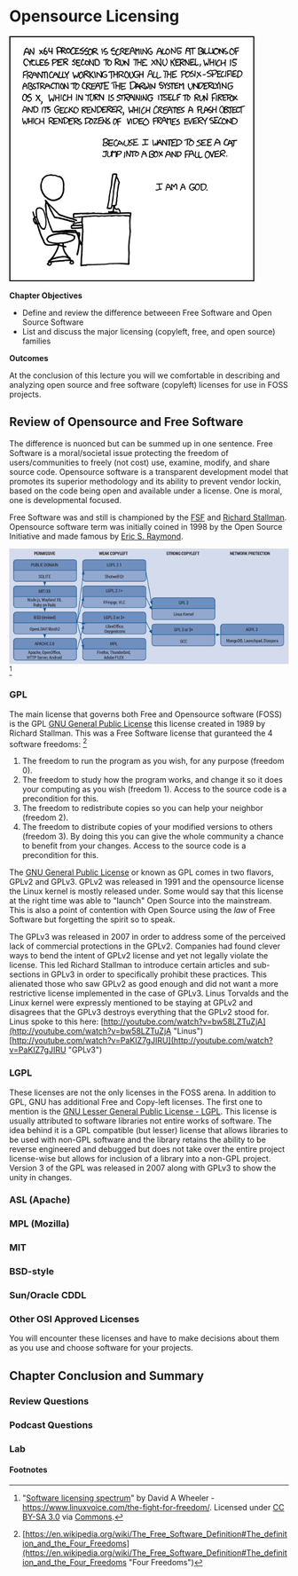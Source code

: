 # Opensource Licensing
![Measure twice, cut once - *proverb*](images/Chapter-Header/chapter-02/abstraction.png "Understanding the Technology and Philosophy of Linux")

__Chapter Objectives__

  *  Define and review the difference betweeen Free Software and Open Source Software
  *  List and discuss the major licensing (copyleft, free, and open source) families
  
__Outcomes__
 
At the conclusion of this lecture you will we comfortable in describing and analyzing open source and free software (copyleft) licenses for use in FOSS projects.

## Review of Opensource and Free Software

  The difference is nuonced but can be summed up in one sentence.  Free Software is a moral/societal issue protecting the freedom of users/communities to freely (not cost) use, examine, modify, and share source code.  Opensource software is a transparent development model that promotes its superior methodology and its ability to prevent vendor lockin, based on the code being open and available under a license.  One is moral, one is developmental focused.  
  
  Free Software was and still is championed by the [FSF](http://fsf.org "FSF") and [Richard Stallman](https://en.wikipedia.org/wiki/Richard_Stallman "RMS").  Opensource software term was initially coined in 1998 by the Open Source Initiative and made famous by [Eric S. Raymond](https://en.wikipedia.org/wiki/Eric_S._Raymond "ESR").     

![*Opensource Licenses*](images/Chapter-02/Licenses/640px-Software_licensing_spectrum.png "Licenses") [^3]

### GPL

The main license that governs both Free and Opensource software (FOSS) is the GPL [GNU General Public License](https://en.wikipedia.org/wiki/GNU_General_Public_License "GPL") this license created in 1989 by Richard Stallman.  This was a Free Software license that guranteed the 4 software freedoms: [^2]

 1)  The freedom to run the program as you wish, for any purpose (freedom 0).
 1)  The freedom to study how the program works, and change it so it does your computing as you wish (freedom 1). Access to the source code is a precondition for this.
 1)  The freedom to redistribute copies so you can help your neighbor (freedom 2).
 1)  The freedom to distribute copies of your modified versions to others (freedom 3). By doing this you can give the whole community a chance to benefit from your changes. Access to the source code is a precondition for this.

 The [GNU General Public License](http://www.gnu.org/licenses/quick-guide-gplv3.html "GPLv3") or known as GPL comes in two flavors, GPLv2 and GPLv3.  GPLv2 was released in 1991 and the opensource license the Linux kernel is mostly released under.  Some would say that this license at the right time was able to "launch" Open Source into the mainstream.  This is also a point of contention with Open Source using the *law* of Free Software but forgetting the spirit so to speak.  
 
 The GPLv3 was released in 2007 in order to address some of the perceived lack of commercial protections in the GPLv2.  Companies had found clever ways to bend the intent of GPLv2 license and yet not legally violate the license. This led Richard Stallman to introduce certain articles and sub-sections in GPLv3 in order to specifically prohibit these practices.  This alienated those who saw GPLv2 as good enough and did not want a more restrictive license implemented in the case of GPLv3.  Linus Torvalds and the Linux kernel were expressly mentioned to be staying at GPLv2 and disagrees that the GPLv3 destroys everything that the GPLv2 stood for.  Linus spoke to this here: [http://youtube.com/watch?v=bw58LZTuZjA](http://youtube.com/watch?v=bw58LZTuZjA "Linus") [http://youtube.com/watch?v=PaKIZ7gJIRU](http://youtube.com/watch?v=PaKIZ7gJIRU "GPLv3")
 
### LGPL

These licenses are not the only licenses in the FOSS arena.  In addition to GPL, GNU has additional Free and Copy-left licenses.  The first one to mention is the [GNU Lesser General Public License - LGPL](https://en.wikipedia.org/wiki/GNU_Lesser_General_Public_License "LGPL").   This license is usually attributed to software libraries not entire works of software.  The idea behind it is a GPL compatible (but lesser) license that allows libraries to be used with non-GPL software and the library retains the ability to be reverse engineered and debugged but does not take over the entire project license-wise but allows for inclusion of a library into a non-GPL project.  Version 3 of the GPL was released in 2007 along with GPLv3 to show the unity in changes.    

### ASL (Apache)



### MPL (Mozilla)

### MIT

### BSD-style

### Sun/Oracle CDDL

### Other OSI Approved Licenses

You will encounter these licenses and have to make decisions about them as you use and choose software for your projects.




## Chapter Conclusion and Summary


### Review Questions


### Podcast Questions



### Lab


#### Footnotes 
 
[^2]: [https://en.wikipedia.org/wiki/The_Free_Software_Definition#The_definition_and_the_Four_Freedoms](https://en.wikipedia.org/wiki/The_Free_Software_Definition#The_definition_and_the_Four_Freedoms "Four Freedoms") 
 
[^3]: "<a href="https://commons.wikimedia.org/wiki/File:Software_licensing_spectrum.png#/media/File:Software_licensing_spectrum.png">Software licensing spectrum</a>" by David A Wheeler - <a rel="nofollow" class="external free" href="https://www.linuxvoice.com/the-fight-for-freedom/">https://www.linuxvoice.com/the-fight-for-freedom/</a>. Licensed under <a title="Creative Commons Attribution-Share Alike 3.0" href="http://creativecommons.org/licenses/by-sa/3.0">CC BY-SA 3.0</a> via <a href="https://commons.wikimedia.org/wiki/">Commons</a>.

